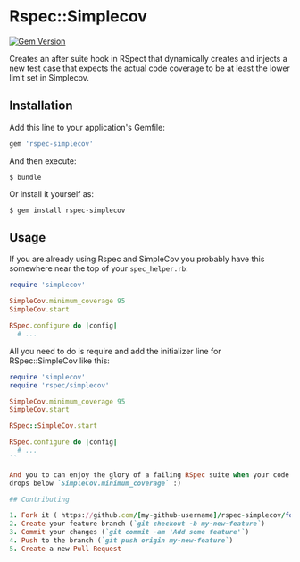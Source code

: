# Rspec::Simplecov

[![Gem Version](https://badge.fury.io/rb/rspec-simplecov.svg)](http://badge.fury.io/rb/rspec-simplecov)

Creates an after suite hook in RSpect that dynamically creates and injects a new
test case that expects the actual code coverage to be at least the lower limit
set in Simplecov.

## Installation

Add this line to your application's Gemfile:

```ruby
gem 'rspec-simplecov'
```

And then execute:

    $ bundle

Or install it yourself as:

    $ gem install rspec-simplecov

## Usage

If you are already using Rspec and SimpleCov you probably have this somewhere
near the top of your `spec_helper.rb`:

```ruby
require 'simplecov'

SimpleCov.minimum_coverage 95
SimpleCov.start

RSpec.configure do |config|
  # ...
```

All you need to do is require and add the initializer line for RSpec::SimpleCov
like this:

```ruby
require 'simplecov'
require 'rspec/simplecov'

SimpleCov.minimum_coverage 95
SimpleCov.start

RSpec::SimpleCov.start

RSpec.configure do |config|
  # ...
``

And you to can enjoy the glory of a failing RSpec suite when your code coverage
drops below `SimpleCov.minimum_coverage` :)

## Contributing

1. Fork it ( https://github.com/[my-github-username]/rspec-simplecov/fork )
2. Create your feature branch (`git checkout -b my-new-feature`)
3. Commit your changes (`git commit -am 'Add some feature'`)
4. Push to the branch (`git push origin my-new-feature`)
5. Create a new Pull Request
